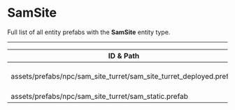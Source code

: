 # SamSite
Full list of all <Badge type="warning" text="2"/> entity prefabs with the **SamSite** entity type.

---
| ID & Path |
| --- |
| <Badge type="tip" text="2059775839"/> <br> assets/prefabs/npc/sam_site_turret/sam_site_turret_deployed.prefab |
| <Badge type="tip" text="2934818568"/> <br> assets/prefabs/npc/sam_site_turret/sam_static.prefab |
